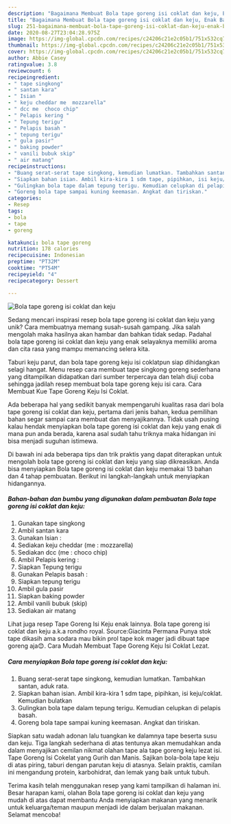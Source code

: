 ```yaml
---
description: "Bagaimana Membuat Bola tape goreng isi coklat dan keju, Enak Banget"
title: "Bagaimana Membuat Bola tape goreng isi coklat dan keju, Enak Banget"
slug: 251-bagaimana-membuat-bola-tape-goreng-isi-coklat-dan-keju-enak-banget
date: 2020-08-27T23:04:28.975Z
image: https://img-global.cpcdn.com/recipes/c24206c21e2c05b1/751x532cq70/bola-tape-goreng-isi-coklat-dan-keju-foto-resep-utama.jpg
thumbnail: https://img-global.cpcdn.com/recipes/c24206c21e2c05b1/751x532cq70/bola-tape-goreng-isi-coklat-dan-keju-foto-resep-utama.jpg
cover: https://img-global.cpcdn.com/recipes/c24206c21e2c05b1/751x532cq70/bola-tape-goreng-isi-coklat-dan-keju-foto-resep-utama.jpg
author: Abbie Casey
ratingvalue: 3.8
reviewcount: 6
recipeingredient:
- " tape singkong"
- " santan kara"
- " Isian "
- " keju cheddar me  mozzarella"
- " dcc me  choco chip"
- " Pelapis kering "
- " Tepung terigu"
- " Pelapis basah "
- " tepung terigu"
- " gula pasir"
- " baking powder"
- " vanili bubuk skip"
- " air matang"
recipeinstructions:
- "Buang serat-serat tape singkong, kemudian lumatkan. Tambahkan santan, aduk rata."
- "Siapkan bahan isian. Ambil kira-kira 1 sdm tape, pipihkan, isi keju/coklat. Kemudian bulatkan"
- "Gulingkan bola tape dalam tepung terigu. Kemudian celupkan di pelapis basah."
- "Goreng bola tape sampai kuning keemasan. Angkat dan tiriskan."
categories:
- Resep
tags:
- bola
- tape
- goreng

katakunci: bola tape goreng 
nutrition: 178 calories
recipecuisine: Indonesian
preptime: "PT32M"
cooktime: "PT54M"
recipeyield: "4"
recipecategory: Dessert

---
```



![Bola tape goreng isi coklat dan keju](https://img-global.cpcdn.com/recipes/c24206c21e2c05b1/751x532cq70/bola-tape-goreng-isi-coklat-dan-keju-foto-resep-utama.jpg)

Sedang mencari inspirasi resep bola tape goreng isi coklat dan keju yang unik? Cara membuatnya memang susah-susah gampang. Jika salah mengolah maka hasilnya akan hambar dan bahkan tidak sedap. Padahal bola tape goreng isi coklat dan keju yang enak selayaknya memiliki aroma dan cita rasa yang mampu memancing selera kita.

Taburi keju parut, dan bola tape goreng keju isi coklatpun siap dihidangkan selagi hangat. Menu resep cara membuat tape singkong goreng sederhana yang ditampilkan didapatkan dari sumber terpercaya dan telah diuji coba sehingga jadilah resep membuat bola tape goreng keju isi cara. Cara Membuat Kue Tape Goreng Keju Isi Coklat.

Ada beberapa hal yang sedikit banyak mempengaruhi kualitas rasa dari bola tape goreng isi coklat dan keju, pertama dari jenis bahan, kedua pemilihan bahan segar sampai cara membuat dan menyajikannya. Tidak usah pusing kalau hendak menyiapkan bola tape goreng isi coklat dan keju yang enak di mana pun anda berada, karena asal sudah tahu triknya maka hidangan ini bisa menjadi suguhan istimewa.


Di bawah ini ada beberapa tips dan trik praktis yang dapat diterapkan untuk mengolah bola tape goreng isi coklat dan keju yang siap dikreasikan. Anda bisa menyiapkan Bola tape goreng isi coklat dan keju memakai 13 bahan dan 4 tahap pembuatan. Berikut ini langkah-langkah untuk menyiapkan hidangannya.

<!--inarticleads1-->

##### Bahan-bahan dan bumbu yang digunakan dalam pembuatan Bola tape goreng isi coklat dan keju:

1. Gunakan  tape singkong
1. Ambil  santan kara
1. Gunakan  Isian :
1. Sediakan  keju cheddar (me : mozzarella)
1. Sediakan  dcc (me : choco chip)
1. Ambil  Pelapis kering :
1. Siapkan  Tepung terigu
1. Gunakan  Pelapis basah :
1. Siapkan  tepung terigu
1. Ambil  gula pasir
1. Siapkan  baking powder
1. Ambil  vanili bubuk (skip)
1. Sediakan  air matang


Lihat juga resep Tape Goreng Isi Keju enak lainnya. Bola tape goreng isi coklat dan keju a.k.a rondho royal. Source:Giacinta Permana Punya stok tape dikasih ama sodara mau bikin prol tape kok mager jadi dibuat tape goreng aja😊. Cara Mudah Membuat Tape Goreng Keju Isi Coklat Lezat. 

<!--inarticleads2-->

##### Cara menyiapkan Bola tape goreng isi coklat dan keju:

1. Buang serat-serat tape singkong, kemudian lumatkan. Tambahkan santan, aduk rata.
1. Siapkan bahan isian. Ambil kira-kira 1 sdm tape, pipihkan, isi keju/coklat. Kemudian bulatkan
1. Gulingkan bola tape dalam tepung terigu. Kemudian celupkan di pelapis basah.
1. Goreng bola tape sampai kuning keemasan. Angkat dan tiriskan.


Siapkan satu wadah adonan lalu tuangkan ke dalamnya tape beserta susu dan keju. Tiga langkah sederhana di atas tentunya akan memudahkan anda dalam menyajikan cemilan nikmat olahan tape ala tape goreng keju lezat isi. Tape Goreng Isi Cokelat yang Gurih dan Manis. Sajikan bola-bola tape keju di atas piring, taburi dengan parutan keju di atasnya. Selain praktis, camilan ini mengandung protein, karbohidrat, dan lemak yang baik untuk tubuh. 

Terima kasih telah menggunakan resep yang kami tampilkan di halaman ini. Besar harapan kami, olahan Bola tape goreng isi coklat dan keju yang mudah di atas dapat membantu Anda menyiapkan makanan yang menarik untuk keluarga/teman maupun menjadi ide dalam berjualan makanan. Selamat mencoba!
